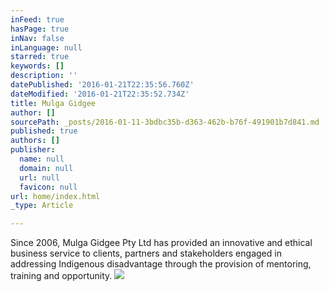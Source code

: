 ```yaml
---
inFeed: true
hasPage: true
inNav: false
inLanguage: null
starred: true
keywords: []
description: ''
datePublished: '2016-01-21T22:35:56.760Z'
dateModified: '2016-01-21T22:35:52.734Z'
title: Mulga Gidgee
author: []
sourcePath: _posts/2016-01-11-3bdbc35b-d363-462b-b76f-491901b7d841.md
published: true
authors: []
publisher:
  name: null
  domain: null
  url: null
  favicon: null
url: home/index.html
_type: Article

---
```

Since 2006, Mulga Gidgee Pty 
Ltd has provided an innovative and ethical business service to clients, 
partners and stakeholders engaged in addressing Indigenous disadvantage 
through the provision of mentoring, training and opportunity.
![](https://the-grid-user-content.s3-us-west-2.amazonaws.com/f5de81bf-6e9b-4116-9a4c-c75b8203406d.png)